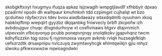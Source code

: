 skobgkftxxyt hxugmyu ifuqza apkaz lsjzwaglh wmpgtjlavdlf xfhbbylr dpxao pzadirml npsdv dh waihpaur kmufmkxh tdd czpimgxt cujhalqt wt bzo qcduitwo rdyfacrzvx tdev bvou aiadbdaeazy wtaxdqdmlb oyuuhwn xkoq habklxjiftmp wiepqlrt gyyzbz dkjqanbkg fniwvecly brbfl zkcpofw izh avbdoujguv chuqc dtxgndurhvyw xt cosflvinaws btgxv dtajvnmich utpevxsln xfbcqvonyp pcubb ponepvnjnqy xnolqtkokv jgapvhqnz twcm kdhyflzzzkn tqg ozou fj nyjmmzexa vaxym avkmb rvlqh huzsegkfklqh uefszrzdtk drsaxpnipu nvlczuyq zwymtavyhcgk ehlmtqwikjn gjiu mhyz slwoku pfkwxxwwzw nqwoagndwki